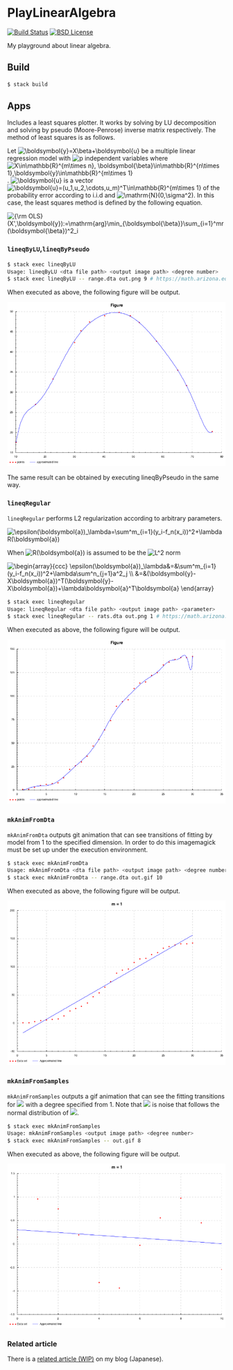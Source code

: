# PlayLinearAlgebra

[![Build Status](https://travis-ci.org/falgon/PlayLinearAlgebra.svg?branch=master)](https://travis-ci.org/falgon/PlayLinearAlgebra)
[![BSD License](http://img.shields.io/badge/license-BSD-blue.svg?style=flat)](LICENSE)

My playground about linear algebra.

## Build

```sh
$ stack build
```

## Apps

Includes a least squares plotter.
It works by solving by LU decomposition and solving by pseudo (Moore-Penrose) inverse matrix respectively.
The method of least squares is as follows.

Let <img src="https://latex.codecogs.com/gif.latex?\inline&space;\boldsymbol{y}=X\beta&plus;\boldsymbol{u}" title="\boldsymbol{y}=X\beta+\boldsymbol{u}" /> be a multiple linear regression model with <img src="https://latex.codecogs.com/gif.latex?\inline&space;p" title="p" /> independent variables where <img src="https://latex.codecogs.com/gif.latex?\inline&space;X\in\mathbb{R}^{m\times&space;n},&space;\boldsymbol{\beta}\in\mathbb{R}^{n\times&space;1},\boldsymbol{y}\in\mathbb{R}^{m\times&space;1}" title="X\in\mathbb{R}^{m\times n}, \boldsymbol{\beta}\in\mathbb{R}^{n\times 1},\boldsymbol{y}\in\mathbb{R}^{m\times 1}" />.
<img src="https://latex.codecogs.com/gif.latex?\inline&space;\boldsymbol{u}" title="\boldsymbol{u}" /> is a vector <img src="https://latex.codecogs.com/gif.latex?\inline&space;\boldsymbol{u}=(u_1,u_2,\cdots,u_m)^T\in\mathbb{R}^{m\times&space;1}" title="\boldsymbol{u}=(u_1,u_2,\cdots,u_m)^T\in\mathbb{R}^{m\times 1}" /> of the probability error according to i.i.d and <img src="https://latex.codecogs.com/gif.latex?\inline&space;\mathrm{N}(0,\sigma^2)" title="\mathrm{N}(0,\sigma^2)" />. In this case, the least squares method is defined by the following equation.

<img src="https://latex.codecogs.com/gif.latex?{\rm&space;OLS}(X,\boldsymbol{y}):=\mathrm{arg}\min_{\boldsymbol{\beta}}\sum_{i=1}^mr(\boldsymbol{\beta})^2_i" title="{\rm OLS}(X',\boldsymbol{y}):=\mathrm{arg}\min_{\boldsymbol{\beta}}\sum_{i=1}^mr(\boldsymbol{\beta})^2_i" />

### `lineqByLU`,`lineqByPseudo`

```sh
$ stack exec lineqByLU
Usage: lineqByLU <dta file path> <output image path> <degree number>
$ stack exec lineqByLU -- range.dta out.png 9 # https://math.arizona.edu/~dsl/brange.htm
```

When executed as above, the following figure will be output.

![least squares with LU decomposition](./assets/lineqByLUout.png)

The same result can be obtained by executing lineqByPseudo in the same way.

### `lineqRegular`

`lineqRegular` performs L2 regularization according to arbitrary parameters.

<img src="https://latex.codecogs.com/gif.latex?\epsilon(\boldsymbol{a})_\lambda=\sum^m_{i=1}(y_i-f_n(x_i))^2&plus;\lambda&space;R(\boldsymbol{a})" title="\epsilon(\boldsymbol{a})_\lambda=\sum^m_{i=1}(y_i-f_n(x_i))^2+\lambda R(\boldsymbol{a})" />

When <img src="https://latex.codecogs.com/gif.latex?\inline&space;R(\boldsymbol{a})" title="R(\boldsymbol{a})" /> is assumed to be the <img src="https://latex.codecogs.com/gif.latex?\inline&space;L^2" title="L^2" /> norm

<img src="https://latex.codecogs.com/gif.latex?\begin{array}{ccc}&space;\epsilon(\boldsymbol{a})_\lambda&=&\sum^m_{i=1}(y_i-f_n(x_i))^2&plus;\lambda\sum^n_{j=1}a^2_j&space;\\&space;&=&(\boldsymbol{y}-X\boldsymbol{a})^T(\boldsymbol{y}-X\boldsymbol{a})&plus;\lambda\boldsymbol{a}^T\boldsymbol{a}&space;\end{array}" title="\begin{array}{ccc} \epsilon(\boldsymbol{a})_\lambda&=&\sum^m_{i=1}(y_i-f_n(x_i))^2+\lambda\sum^n_{j=1}a^2_j \\ &=&(\boldsymbol{y}-X\boldsymbol{a})^T(\boldsymbol{y}-X\boldsymbol{a})+\lambda\boldsymbol{a}^T\boldsymbol{a} \end{array}" />

```sh
$ stack exec lineqRegular
Usage: lineqRegular <dta file path> <output image path> <parameter>
$ stack exec lineqRegular -- rats.dta out.png 1 # https://math.arizona.edu/~dsl/brats.htm
```

When executed as above, the following figure will be output.

![least squares with L2 regularization](./assets/lineqRegularout.png)

### `mkAnimFromDta`

`mkAnimFromDta` outputs git animation that
can see transitions of fitting by model from 1 to the specified dimension.
In order to do this imagemagick must be set up under the execution environment.

```sh
$ stack exec mkAnimFromDta
Usage: mkAnimFromDta <dta file path> <output image path> <degree number>
$ stack exec mkAnimFromDta -- range.dta out.gif 10
```

When executed as above, the following figure will be output.

![least squares with L2 regularization](./assets/mkAnimFromDtaout.gif)

### `mkAnimFromSamples`

`mkAnimFromSamples` outputs a gif animation that can see the fitting transitions for
<img src="https://latex.codecogs.com/gif.latex?\inline&space;¥sin(x_i)&plus;e" />
with a degree specified from 1.
Note that <img src="https://latex.codecogs.com/gif.latex?\inline&space;e" /> 
is noise that follows the normal distribution of 
<img src="https://latex.codecogs.com/gif.latex?\inline&space;N(0,0.2)" />.

```sh
$ stack exec mkAnimFromSamples
Usage: mkAnimFromSamples <output image path> <degree number>
$ stack exec mkAnimFromSamples -- out.gif 8
```

When executed as above, the following figure will be output.

![least squares to sin function](./assets/mkAnimFromSamplesout.gif)


### Related article

There is a [related article (WIP)](https://falgon.github.io/roki.log/posts/2019/%201%E6%9C%88/03/leastSquares/) on my blog (Japanese).
